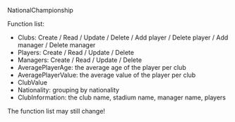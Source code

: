 NationalChampionship

Function list:
 - Clubs: Create / Read / Update / Delete / Add player / Delete player / Add manager / Delete manager
 - Players: Create / Read / Update / Delete
 - Managers: Create / Read / Update / Delete
 - AveragePlayerAge: the average age of the player per club
 - AveragePlayerValue: the average value of the player per club
 - ClubValue
 - Nationality: grouping by nationality
 - ClubInformation: the club name, stadium name, manager name, players
 
 The function list may still change!